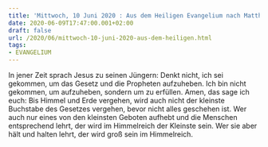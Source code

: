 ```yaml
---
title: 'Mittwoch, 10 Juni 2020 : Aus dem Heiligen Evangelium nach Matthäus - Mt 5,17-19.'
date: 2020-06-09T17:47:00.001+02:00
draft: false
url: /2020/06/mittwoch-10-juni-2020-aus-dem-heiligen.html
tags: 
- EVANGELIUM
---
```


In jener Zeit sprach Jesus zu seinen Jüngern: Denkt nicht, ich sei gekommen, um das Gesetz und die Propheten aufzuheben. Ich bin nicht gekommen, um aufzuheben, sondern um zu erfüllen. Amen, das sage ich euch: Bis Himmel und Erde vergehen, wird auch nicht der kleinste Buchstabe des Gesetzes vergehen, bevor nicht alles geschehen ist. Wer auch nur eines von den kleinsten Geboten aufhebt und die Menschen entsprechend lehrt, der wird im Himmelreich der Kleinste sein. Wer sie aber hält und halten lehrt, der wird groß sein im Himmelreich.